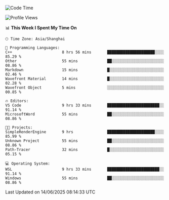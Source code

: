 <!--START_SECTION:waka-->
![Code Time](http://img.shields.io/badge/Code%20Time-2%2C988%20hrs%202%20mins-blue)

![Profile Views](http://img.shields.io/badge/Profile%20Views-0-blue)

📊 **This Week I Spent My Time On** 

```text
🕑︎ Time Zone: Asia/Shanghai

💬 Programming Languages: 
C++                      8 hrs 56 mins       █████████████████████░░░░   85.29 % 
Other                    55 mins             ██░░░░░░░░░░░░░░░░░░░░░░░   08.86 % 
Markdown                 15 mins             █░░░░░░░░░░░░░░░░░░░░░░░░   02.46 % 
Wavefront Material       14 mins             █░░░░░░░░░░░░░░░░░░░░░░░░   02.28 % 
Wavefront Object         5 mins              ░░░░░░░░░░░░░░░░░░░░░░░░░   00.85 % 

🔥 Editors: 
VS Code                  9 hrs 33 mins       ███████████████████████░░   91.14 % 
MicrosoftWord            55 mins             ██░░░░░░░░░░░░░░░░░░░░░░░   08.86 % 

🐱‍💻 Projects: 
SimpleRenderEngine       9 hrs               █████████████████████░░░░   85.99 % 
Unknown Project          55 mins             ██░░░░░░░░░░░░░░░░░░░░░░░   08.86 % 
Path-Tracer              32 mins             █░░░░░░░░░░░░░░░░░░░░░░░░   05.15 % 

💻 Operating System: 
WSL                      9 hrs 33 mins       ███████████████████████░░   91.14 % 
Windows                  55 mins             ██░░░░░░░░░░░░░░░░░░░░░░░   08.86 % 
```


 Last Updated on 14/06/2025 08:14:33 UTC
<!--END_SECTION:waka-->